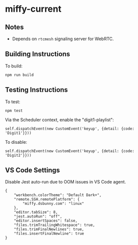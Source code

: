 # miffy-current
## Notes
* Depends on `rtcmesh` signaling server for WebRTC.

## Building Instructions
To build:
```
npm run build
```

## Testing Instructions
To test:
```
npm test
```

Via the Scheduler context, enable the "digit1-playlist":
```
self.dispatchEvent(new CustomEvent('keyup', {detail: {code: 'Digit1'}}))
```
To disable:
```
self.dispatchEvent(new CustomEvent('keyup', {detail: {code: 'Digit2'}}))
```

## VS Code Settings
Disable Jest auto-run due to OOM issues in VS Code agent.
```
{
    "workbench.colorTheme": "Default Dark+",
    "remote.SSH.remotePlatform": {
        "miffy.dsbunny.com": "linux"
    },
    "editor.tabSize": 8,
    "jest.autoRun": "off",
    "editor.insertSpaces": false,
    "files.trimTrailingWhitespace": true,
    "files.trimFinalNewlines": true,
    "files.insertFinalNewline": true
}
```
